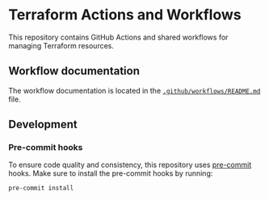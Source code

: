 # Terraform Actions and Workflows

This repository contains GitHub Actions and shared workflows for managing Terraform resources.

## Workflow documentation

The workflow documentation is located in the [`.github/workflows/README.md`](.github/workflows/README.md) file.

## Development

### Pre-commit hooks

To ensure code quality and consistency, this repository uses [pre-commit](https://pre-commit.com/) hooks. Make sure to
install the pre-commit hooks by running:

```bash
pre-commit install
```
